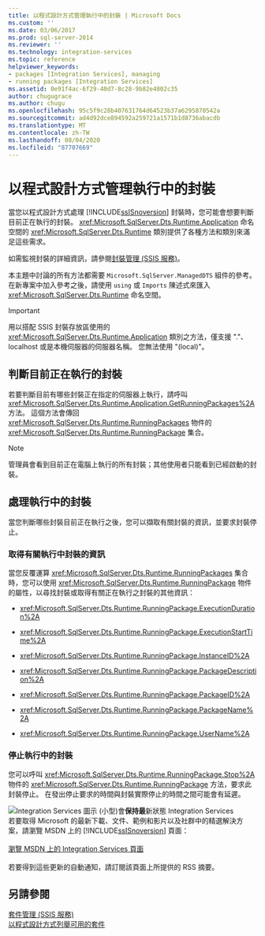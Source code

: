 ```yaml
---
title: 以程式設計方式管理執行中的封裝 | Microsoft Docs
ms.custom: ''
ms.date: 03/06/2017
ms.prod: sql-server-2014
ms.reviewer: ''
ms.technology: integration-services
ms.topic: reference
helpviewer_keywords:
- packages [Integration Services], managing
- running packages [Integration Services]
ms.assetid: 0e91f4ac-6f29-40d7-8c28-9b82e4802c35
author: chugugrace
ms.author: chugu
ms.openlocfilehash: 95c5f9c28b407631764d64523b37a6295870542a
ms.sourcegitcommit: ad4d92dce894592a259721a1571b1d8736abacdb
ms.translationtype: MT
ms.contentlocale: zh-TW
ms.lasthandoff: 08/04/2020
ms.locfileid: "87707669"
---
```

# <a name="managing-running-packages-programmatically"></a>以程式設計方式管理執行中的封裝
  當您以程式設計方式處理 [!INCLUDE[ssISnoversion](../../includes/ssisnoversion-md.md)] 封裝時，您可能會想要判斷目前正在執行的封裝。 <xref:Microsoft.SqlServer.Dts.Runtime.Application> 命名空間的 <xref:Microsoft.SqlServer.Dts.Runtime> 類別提供了各種方法和類別來滿足這些需求。  
  
 如需監視封裝的詳細資訊，請參閱[封裝管理 &#40;SSIS 服務&#41;](../service/package-management-ssis-service.md)。  
  
 本主題中討論的所有方法都需要 `Microsoft.SqlServer.ManagedDTS` 組件的參考。 在新專案中加入參考之後，請使用 `using` 或 `Imports` 陳述式來匯入 <xref:Microsoft.SqlServer.Dts.Runtime> 命名空間。  
  
> [!IMPORTANT]  
>  用以搭配 SSIS 封裝存放區使用的 <xref:Microsoft.SqlServer.Dts.Runtime.Application> 類別之方法，僅支援 "."、localhost 或是本機伺服器的伺服器名稱。 您無法使用 "(local)"。  
  
## <a name="determining-which-packages-are-currently-running"></a>判斷目前正在執行的封裝  
 若要判斷目前有哪些封裝正在指定的伺服器上執行，請呼叫 <xref:Microsoft.SqlServer.Dts.Runtime.Application.GetRunningPackages%2A> 方法。 這個方法會傳回 <xref:Microsoft.SqlServer.Dts.Runtime.RunningPackages> 物件的 <xref:Microsoft.SqlServer.Dts.Runtime.RunningPackage> 集合。  
  
> [!NOTE]  
>  管理員會看到目前正在電腦上執行的所有封裝；其他使用者只能看到已經啟動的封裝。  
  
## <a name="working-with-running-packages"></a>處理執行中的封裝  
 當您判斷哪些封裝目前正在執行之後，您可以擷取有關封裝的資訊，並要求封裝停止。  
  
### <a name="getting-information-about-a-running-package"></a>取得有關執行中封裝的資訊  
 當您反覆運算 <xref:Microsoft.SqlServer.Dts.Runtime.RunningPackages> 集合時，您可以使用 <xref:Microsoft.SqlServer.Dts.Runtime.RunningPackage> 物件的屬性，以尋找封裝或取得有關正在執行之封裝的其他資訊：  
  
-   <xref:Microsoft.SqlServer.Dts.Runtime.RunningPackage.ExecutionDuration%2A>  
  
-   <xref:Microsoft.SqlServer.Dts.Runtime.RunningPackage.ExecutionStartTime%2A>  
  
-   <xref:Microsoft.SqlServer.Dts.Runtime.RunningPackage.InstanceID%2A>  
  
-   <xref:Microsoft.SqlServer.Dts.Runtime.RunningPackage.PackageDescription%2A>  
  
-   <xref:Microsoft.SqlServer.Dts.Runtime.RunningPackage.PackageID%2A>  
  
-   <xref:Microsoft.SqlServer.Dts.Runtime.RunningPackage.PackageName%2A>  
  
-   <xref:Microsoft.SqlServer.Dts.Runtime.RunningPackage.UserName%2A>  
  
### <a name="stopping-a-running-package"></a>停止執行中的封裝  
 您可以呼叫 <xref:Microsoft.SqlServer.Dts.Runtime.RunningPackage.Stop%2A> 物件的 <xref:Microsoft.SqlServer.Dts.Runtime.RunningPackage> 方法，要求此封裝停止。 在發出停止要求的時間與封裝實際停止的時間之間可能會有延遲。  
  
![Integration Services 圖示 (小型) ](../media/dts-16.gif "Integration Services 圖示 (小)")會**保持最**新狀態 Integration Services  <br /> 若要取得 Microsoft 的最新下載、文件、範例和影片以及社群中的精選解決方案，請瀏覽 MSDN 上的 [!INCLUDE[ssISnoversion](../../includes/ssisnoversion-md.md)] 頁面：<br /><br /> [瀏覽 MSDN 上的 Integration Services 頁面](https://go.microsoft.com/fwlink/?LinkId=136655)<br /><br /> 若要得到這些更新的自動通知，請訂閱該頁面上所提供的 RSS 摘要。  
  
## <a name="see-also"></a>另請參閱  
 [套件管理 &#40;SSIS 服務&#41;](../service/package-management-ssis-service.md)   
 [以程式設計方式列舉可用的套件](../run-manage-packages-programmatically/enumerating-available-packages-programmatically.md)  
  
  
